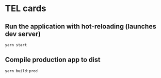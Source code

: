 # TEL cards

## Run the application with hot-reloading (launches dev server)
`yarn start`

## Compile production app to dist
`yarn build:prod`
